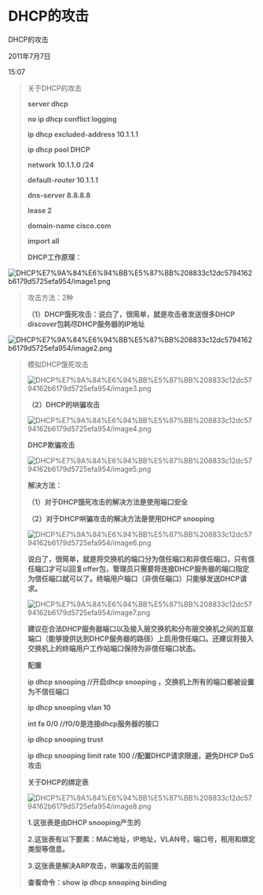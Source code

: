 # DHCP的攻击

DHCP的攻击

2011年7月7日

15:07

> 关于DHCP的攻击
> 
> 
> **server dhcp**
> 
> **no ip dhcp conflict logging**
> 
> **ip dhcp excluded-address 10.1.1.1**
> 
> **ip dhcp pool DHCP**
> 
> **network 10.1.1.0 /24**
> 
> **default-router 10.1.1.1**
> 
> **dns-server 8.8.8.8**
> 
> **lease 2**
> 
> **domain-name cisco.com**
> 
> **import all**
> 
> **DHCP工作原理：**
> 

![DHCP%E7%9A%84%E6%94%BB%E5%87%BB%208833c12dc5794162b6179d5725efa954/image1.png](DHCP的攻击/image1.png)

> 攻击方法：2种
> 
> 
> **（1）DHCP饿死攻击：说白了，很简单，就是攻击者发送很多DHCP discover包耗尽DHCP服务器的IP地址**
> 

![DHCP%E7%9A%84%E6%94%BB%E5%87%BB%208833c12dc5794162b6179d5725efa954/image2.png](DHCP的攻击/image2.png)

> 模拟DHCP饿死攻击
> 
> 
> ![DHCP%E7%9A%84%E6%94%BB%E5%87%BB%208833c12dc5794162b6179d5725efa954/image3.png](DHCP的攻击/image3.png)
> 
> **（2）DHCP的哄骗攻击**
> 
> ![DHCP%E7%9A%84%E6%94%BB%E5%87%BB%208833c12dc5794162b6179d5725efa954/image4.png](DHCP的攻击/image4.png)
> 
> **DHCP欺骗攻击**
> 
> ![DHCP%E7%9A%84%E6%94%BB%E5%87%BB%208833c12dc5794162b6179d5725efa954/image5.png](DHCP的攻击/image5.png)
> 
> **解决方法：**
> 
> **（1）对于DHCP饿死攻击的解决方法是使用端口安全**
> 
> **（2）对于DHCP哄骗攻击的解决方法是使用DHCP snooping**
> 
> ![DHCP%E7%9A%84%E6%94%BB%E5%87%BB%208833c12dc5794162b6179d5725efa954/image6.png](DHCP的攻击/image6.png)
> 
> **说白了，很简单，就是将交换机的端口分为信任端口和非信任端口，只有信任端口才可以回复offer包，管理员只需要将连接DHCP服务器的端口指定为信任端口就可以了。终端用户端口（非信任端口）只能够发送DHCP请求。**
> 
> ![DHCP%E7%9A%84%E6%94%BB%E5%87%BB%208833c12dc5794162b6179d5725efa954/image7.png](DHCP的攻击/image7.png)
> 
> **建议在合法DHCP服务器端口以及接入层交换机和分布层交换机之间的互联端口（能够提供达到DHCP服务器的路径）上启用信任端口。还建议将接入交换机上的终端用户工作站端口保持为非信任端口状态。**
> 
> **配置**
> 
> **ip dhcp snooping //开启dhcp snooping ，交换机上所有的端口都被设置为不信任端口**
> 
> **ip dhcp snooping vlan 10**
> 
> **int fa 0/0 //f0/0是连接dhcp服务器的接口**
> 
> **ip dhcp snooping trust**
> 
> **ip dhcp snooping limit rate 100 //配置DHCP请求限速，避免DHCP DoS攻击**
> 
> **关于DHCP的绑定表**
> 
> ![DHCP%E7%9A%84%E6%94%BB%E5%87%BB%208833c12dc5794162b6179d5725efa954/image8.png](DHCP的攻击/image8.png)
> 
> **1.这张表是由DHCP snooping产生的**
> 
> **2.这张表有以下要素：MAC地址，IP地址，VLAN号，端口号，租用和绑定类型等信息。**
> 
> **3.这张表是解决ARP攻击，哄骗攻击的前提**
> 
> **查看命令：show ip dhcp snooping binding**
>